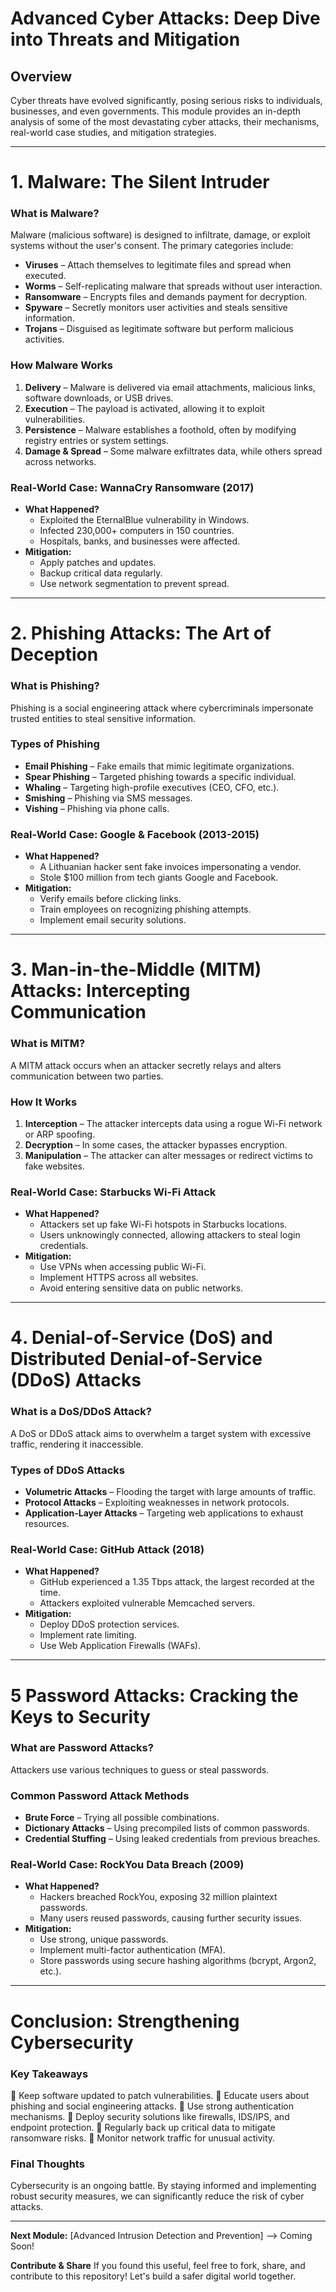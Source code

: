 #  Advanced Cyber Attacks: Deep Dive into Threats and Mitigation

##  Overview
Cyber threats have evolved significantly, posing serious risks to individuals, businesses, and even governments. This module provides an in-depth analysis of some of the most devastating cyber attacks, their mechanisms, real-world case studies, and mitigation strategies.

---

# 1️. Malware: The Silent Intruder

###  What is Malware?
Malware (malicious software) is designed to infiltrate, damage, or exploit systems without the user's consent. The primary categories include:

- **Viruses** – Attach themselves to legitimate files and spread when executed.
- **Worms** – Self-replicating malware that spreads without user interaction.
- **Ransomware** – Encrypts files and demands payment for decryption.
- **Spyware** – Secretly monitors user activities and steals sensitive information.
- **Trojans** – Disguised as legitimate software but perform malicious activities.

###  How Malware Works
1. **Delivery** – Malware is delivered via email attachments, malicious links, software downloads, or USB drives.
2. **Execution** – The payload is activated, allowing it to exploit vulnerabilities.
3. **Persistence** – Malware establishes a foothold, often by modifying registry entries or system settings.
4. **Damage & Spread** – Some malware exfiltrates data, while others spread across networks.

###  Real-World Case: WannaCry Ransomware (2017)
- **What Happened?**
  - Exploited the EternalBlue vulnerability in Windows.
  - Infected 230,000+ computers in 150 countries.
  - Hospitals, banks, and businesses were affected.
- **Mitigation:**
  - Apply patches and updates.
  - Backup critical data regularly.
  - Use network segmentation to prevent spread.

---

# 2️. Phishing Attacks: The Art of Deception

###  What is Phishing?
Phishing is a social engineering attack where cybercriminals impersonate trusted entities to steal sensitive information.

###  Types of Phishing
- **Email Phishing** – Fake emails that mimic legitimate organizations.
- **Spear Phishing** – Targeted phishing towards a specific individual.
- **Whaling** – Targeting high-profile executives (CEO, CFO, etc.).
- **Smishing** – Phishing via SMS messages.
- **Vishing** – Phishing via phone calls.

###  Real-World Case: Google & Facebook (2013-2015)
- **What Happened?**
  - A Lithuanian hacker sent fake invoices impersonating a vendor.
  - Stole $100 million from tech giants Google and Facebook.
- **Mitigation:**
  - Verify emails before clicking links.
  - Train employees on recognizing phishing attempts.
  - Implement email security solutions.

---

# 3️. Man-in-the-Middle (MITM) Attacks: Intercepting Communication

###  What is MITM?
A MITM attack occurs when an attacker secretly relays and alters communication between two parties.

###  How It Works
1. **Interception** – The attacker intercepts data using a rogue Wi-Fi network or ARP spoofing.
2. **Decryption** – In some cases, the attacker bypasses encryption.
3. **Manipulation** – The attacker can alter messages or redirect victims to fake websites.

###  Real-World Case: Starbucks Wi-Fi Attack
- **What Happened?**
  - Attackers set up fake Wi-Fi hotspots in Starbucks locations.
  - Users unknowingly connected, allowing attackers to steal login credentials.
- **Mitigation:**
  - Use VPNs when accessing public Wi-Fi.
  - Implement HTTPS across all websites.
  - Avoid entering sensitive data on public networks.

---

# 4️. Denial-of-Service (DoS) and Distributed Denial-of-Service (DDoS) Attacks

###  What is a DoS/DDoS Attack?
A DoS or DDoS attack aims to overwhelm a target system with excessive traffic, rendering it inaccessible.

###  Types of DDoS Attacks
- **Volumetric Attacks** – Flooding the target with large amounts of traffic.
- **Protocol Attacks** – Exploiting weaknesses in network protocols.
- **Application-Layer Attacks** – Targeting web applications to exhaust resources.

###  Real-World Case: GitHub Attack (2018)
- **What Happened?**
  - GitHub experienced a 1.35 Tbps attack, the largest recorded at the time.
  - Attackers exploited vulnerable Memcached servers.
- **Mitigation:**
  - Deploy DDoS protection services.
  - Implement rate limiting.
  - Use Web Application Firewalls (WAFs).

---

# 5️ Password Attacks: Cracking the Keys to Security

###  What are Password Attacks?
Attackers use various techniques to guess or steal passwords.

###  Common Password Attack Methods
- **Brute Force** – Trying all possible combinations.
- **Dictionary Attacks** – Using precompiled lists of common passwords.
- **Credential Stuffing** – Using leaked credentials from previous breaches.

###  Real-World Case: RockYou Data Breach (2009)
- **What Happened?**
  - Hackers breached RockYou, exposing 32 million plaintext passwords.
  - Many users reused passwords, causing further security issues.
- **Mitigation:**
  - Use strong, unique passwords.
  - Implement multi-factor authentication (MFA).
  - Store passwords using secure hashing algorithms (bcrypt, Argon2, etc.).

---

#  Conclusion: Strengthening Cybersecurity
###  Key Takeaways
🔹 Keep software updated to patch vulnerabilities.
🔹 Educate users about phishing and social engineering attacks.
🔹 Use strong authentication mechanisms.
🔹 Deploy security solutions like firewalls, IDS/IPS, and endpoint protection.
🔹 Regularly back up critical data to mitigate ransomware risks.
🔹 Monitor network traffic for unusual activity.

###  Final Thoughts
Cybersecurity is an ongoing battle. By staying informed and implementing robust security measures, we can significantly reduce the risk of cyber attacks.

---

 **Next Module:** [Advanced Intrusion Detection and Prevention] --> Coming Soon!

 **Contribute & Share**
If you found this useful, feel free to fork, share, and contribute to this repository! Let's build a safer digital world together. 
